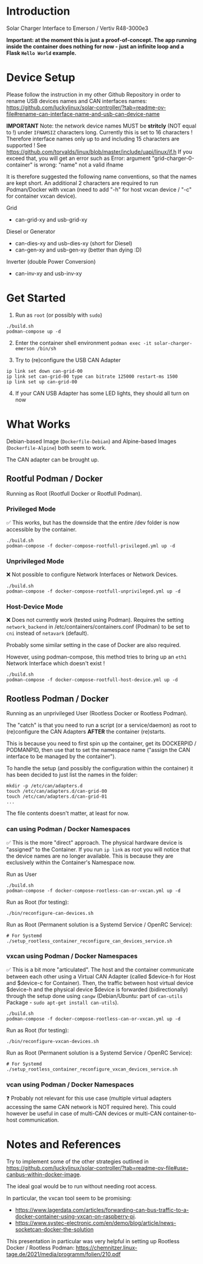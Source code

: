 # Introduction
Solar Charger Interface to Emerson / Vertiv R48-3000e3

**Important: at the moment this is just a proof-of-concept. The app running inside the container does nothing for now - just an infinite loop and a Flask `Hello World` example.**

# Device Setup
Please follow the instruction in my other Github Repository in order to rename USB devices names and CAN interfaces names: 
https://github.com/luckylinux/solar-controller/?tab=readme-ov-file#rename-can-interface-name-and-usb-can-device-name

**IMPORTANT**
Note: the network device names MUST be **stritcly** (NOT equal to !) under `IFNAMSIZ`  characters long. Currently this is set to 16 characters ! Therefore interface names only up to and including 15 characters are supported !
See https://github.com/torvalds/linux/blob/master/include/uapi/linux/if.h
If you exceed that, you will get an error such as Error: argument "grid-charger-0-container" is wrong: "name" not a valid ifname

It is therefore suggested the following name conventions, so that the names are kept short. An additional 2 characters are required to run Podman/Docker with vxcan (need to add "-h" for host vxcan device / "-c" for container vxcan device).

Grid
- can-grid-xy and usb-grid-xy

Diesel or Generator
- can-dies-xy and usb-dies-xy (short for Diesel)
- can-gen-xy and usb-gen-xy (better than dying :D)

Inverter (double Power Conversion)
- can-inv-xy and usb-inv-xy

# Get Started
1. Run as `root` (or possibly with `sudo`)
```
./build.sh
podman-compose up -d
```

2. Enter the container shell environment
`podman exec -it solar-charger-emerson /bin/sh`

3. Try to (re)configure the USB CAN Adapter
```
ip link set down can-grid-00
ip link set can-grid-00 type can bitrate 125000 restart-ms 1500
ip link set up can-grid-00
```

4. If your CAN USB Adapter has some LED lights, they should all turn on now

# What Works

Debian-based Image (`Dockerfile-Debian`) and Alpine-based Images (`Dockerfile-Alpine`) both seem to work.

The CAN adapter can be brought up.


## Rootful Podman / Docker
Running as Root (Rootfull Docker or Rootfull Podman).

### Privileged Mode
:white_check_mark: This works, but has the downside that the entire /dev folder is now accessible by the container.

```
./build.sh
podman-compose -f docker-compose-rootfull-privileged.yml up -d
```

### Unprivileged Mode
:x: Not possible to configure Network Interfaces or Network Devices.

```
./build.sh
podman-compose -f docker-compose-rootfull-unprivileged.yml up -d
```

### Host-Device Mode
:x: Does not currently work (tested using Podman). Requires the setting `network_backend` in /etc/containers/containers.conf (Podman) to be set to `cni` instead of `netavark` (default).

Probably some similar setting in the case of Docker are also required.

However, using podman-compose, this method tries to bring up an `eth1` Network Interface which doesn't exist !

```
./build.sh
podman-compose -f docker-compose-rootfull-host-device.yml up -d
```

## Rootless Podman / Docker
Running as an unprivileged User (Rootless Docker or Rootless Podman).

The "catch" is that you need to run a script (or a service/daemon) as root to (re)configure the CAN Adapters **AFTER** the container (re)starts.

This is because you need to first spin up the container, get its DOCKERPID / PODMANPID, then use that to set the namespace name ("assign the CAN interface to be managed by the container").

To handle the setup (and possibly the configuration within the container) it has been decided to just list the names in the folder:
```
mkdir -p /etc/can/adapters.d
touch /etc/can/adapters.d/can-grid-00
touch /etc/can/adapters.d/can-grid-01
...
```

The file contents doesn't matter, at least for now.

### can using Podman / Docker Namespaces
:white_check_mark: This is the more "direct" approach. The physical hardware device is "assigned" to the Container. If you run `ip link` as root you will notice that the device names are no longer available. This is because they are exclusively within the Container's Namespace now.

Run as User
```
./build.sh
podman-compose -f docker-compose-rootless-can-or-vxcan.yml up -d
```

Run as Root (for testing):
```
./bin/reconfigure-can-devices.sh
```

Run as Root (Permanent solution is a Systemd Service / OpenRC Service):
```
# For Systemd
./setup_rootless_container_reconfigure_can_devices_service.sh
```

### vxcan using Podman / Docker Namespaces
:white_check_mark: This is a bit more "articulated". The host and the container communicate between each other using a Virtual CAN Adapter (called $device-h for Host and $device-c for Container). Then, the traffic between host virtual device $device-h and the physical device $device is forwarded (bidirectionally) through the setup done using `cangw` (Debian/Ubuntu: part of `can-utils` Package - `sudo apt-get install can-utils`).

```
./build.sh
podman-compose -f docker-compose-rootless-can-or-vxcan.yml up -d
```

Run as Root (for testing):
```
./bin/reconfigure-vxcan-devices.sh
```

Run as Root (Permanent solution is a Systemd Service / OpenRC Service):
```
# For Systemd
./setup_rootless_container_reconfigure_vxcan_devices_service.sh
```

### vcan using Podman / Docker Namespaces
:question: Probably not relevant for this use case (multiple virtual adapters accessing the same CAN network is NOT required here). This could however be useful in case of multi-CAN devices or multi-CAN container-to-host communication.

# Notes and References
Try to implement some of the other strategies outlined in https://github.com/luckylinux/solar-controller/?tab=readme-ov-file#use-canbus-within-docker-image.

The ideal goal would be to run without needing root access.

In particular, the vxcan tool seem to be promising: 
- https://www.lagerdata.com/articles/forwarding-can-bus-traffic-to-a-docker-container-using-vxcan-on-raspberry-pi.
- https://www.systec-electronic.com/en/demo/blog/article/news-socketcan-docker-the-solution

This presentation in particular was very helpful in setting up Rootless Docker / Rootless Podman: https://chemnitzer.linux-tage.de/2021/media/programm/folien/210.pdf
